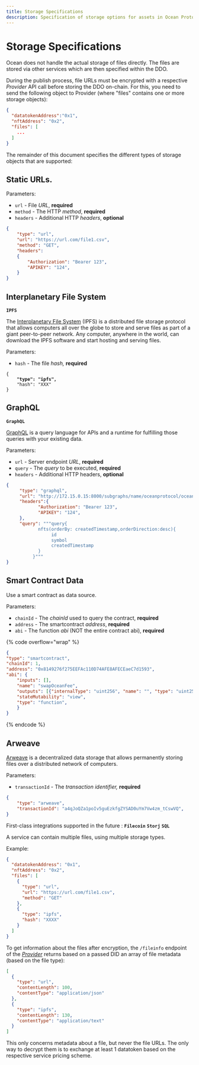 ```yaml
---
title: Storage Specifications
description: Specification of storage options for assets in Ocean Protocol.
---
```


# Storage Specifications

Ocean does not handle the actual storage of files directly. The files are stored via other services which are then specified within the DDO.

During the publish process, file URLs must be encrypted with a respective _Provider_ API call before storing the DDO on-chain. For this, you need to send the following object to Provider (where "files" contains one or more storage objects):

```json
{
  "datatokenAddress":"0x1",
  "nftAddress": "0x2",
  "files": [
    ...
  ]
}
```

The remainder of this document specifies the different types of storage objects that are supported:

## Static URLs.

Parameters:

* `url` - File _URL_, **required**
* `method` - The HTTP _method_, **required**
* `headers` - Additional HTTP _headers_, **optional**

```json
{
    "type": "url",
    "url": "https://url.com/file1.csv",
    "method": "GET",
    "headers":
    {
        "Authorization": "Bearer 123",
        "APIKEY": "124",
    }
}
```

## Interplanetary File System

**`IPFS`**

The [Interplanetary File System](https://ipfs.tech/) (IPFS) is a distributed file storage protocol that allows computers all over the globe to store and serve files as part of a giant peer-to-peer network. Any computer, anywhere in the world, can download the IPFS software and start hosting and serving files.

Parameters:

* `hash` - The file _hash,_ **required**

<pre class="language-json"><code class="lang-json">{
<strong>    "type": "ipfs",
</strong>    "hash": "XXX"
}
</code></pre>

## GraphQL

**`GraphQL`**

[GraphQL](https://graphql.org/) is a query language for APIs and a runtime for fulfilling those queries with your existing data.

Parameters:

* `url` - Server endpoint _URL_, **required**
* `query` - The _query_ to be executed, **required**
* `headers` - Additional HTTP headers, **optional**

```json
{
     "type": "graphql",
     "url": "http://172.15.0.15:8000/subgraphs/name/oceanprotocol/ocean-subgraph",
     "headers":{
        	"Authorization": "Bearer 123",
        	"APIKEY": "124",
     },
     "query": """query{
            nfts(orderBy: createdTimestamp,orderDirection:desc){
                 id
                 symbol
                 createdTimestamp
            }
          }"""
}
```

## Smart Contract Data

Use a smart contract as data source.

Parameters:

* `chainId` - The _chainId_ used to query the contract, **required**
* `address` - The smartcontract _address_, **required**
* `abi` - The function _abi_ (NOT the entire contract abi), **required**

{% code overflow="wrap" %}
```json
{
"type": "smartcontract",
"chainId": 1,
"address": "0x8149276f275EEFAc110D74AFE8AFECEaeC7d1593",
"abi": {
	"inputs": [],
	"name": "swapOceanFee",
	"outputs": [{"internalType": "uint256", "name": "", "type": "uint256"}],
	"stateMutability": "view",
	"type": "function",
	}
}
```
{% endcode %}

## Arweave

[Arweave](https://www.arweave.org/) is a decentralized data storage that allows permanently storing files over a distributed network of computers.

Parameters:

* `transactionId` - The _transaction identifier,_ **required**

```json
{
    "type": "arweave",
    "transactionId": "a4qJoQZa1poIv5guEzkfgZYSAD0uYm7Vw4zm_tCswVQ",
}
```

First-class integrations supported in the future : **`Filecoin`** **`Storj`** **`SQL`**

A service can contain multiple files, using multiple storage types.

Example:

```json
{
  "datatokenAddress": "0x1",
  "nftAddress": "0x2",
  "files": [
    {
      "type": "url",
      "url": "https://url.com/file1.csv",
      "method": "GET"
    },
    {
      "type": "ipfs",
      "hash": "XXXX"
    }
  ]
}
```

To get information about the files after encryption, the `/fileinfo` endpoint of the [_Provider_](provider/) returns based on a passed DID an array of file metadata (based on the file type):

```json
[
  {
    "type": "url",
    "contentLength": 100,
    "contentType": "application/json"
  },
  {
    "type": "ipfs",
    "contentLength": 130,
    "contentType": "application/text"
  }
]
```

This only concerns metadata about a file, but never the file URLs. The only way to decrypt them is to exchange at least 1 datatoken based on the respective service pricing scheme.

